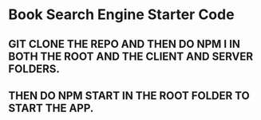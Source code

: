 # Book Search Engine Starter Code


## GIT CLONE THE REPO AND THEN DO NPM I IN BOTH THE ROOT AND THE CLIENT AND SERVER FOLDERS.
## THEN DO NPM START IN THE ROOT FOLDER TO START THE APP. 
